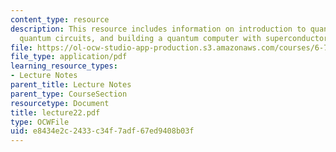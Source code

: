 ```yaml
---
content_type: resource
description: This resource includes information on introduction to quantum computation,
  quantum circuits, and building a quantum computer with superconductors.
file: https://ol-ocw-studio-app-production.s3.amazonaws.com/courses/6-763-applied-superconductivity-fall-2005/e8434e2c2433c34f7adf67ed9408b03f_lecture22.pdf
file_type: application/pdf
learning_resource_types:
- Lecture Notes
parent_title: Lecture Notes
parent_type: CourseSection
resourcetype: Document
title: lecture22.pdf
type: OCWFile
uid: e8434e2c-2433-c34f-7adf-67ed9408b03f
---
```

